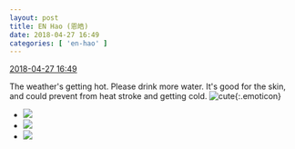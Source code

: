 ```yaml
---
layout: post
title: EN Hao (恩皓)
date: 2018-04-27 16:49
categories: [ 'en-hao' ]
---
```


<div class="weibo-info">
  <a href="https://weibo.com/6346318257/Ge2rDBrvC">2018-04-27 16:49</a>
</div>

The weather's getting hot. Please drink more water. It's good for the skin, and could prevent from heat stroke and getting cold. ![cute](https://img.t.sinajs.cn/t4/appstyle/expression/ext/normal/09/2018new_keai_org.png){:.emoticon}

<!-- more -->

<ul class="weibo-pic-list-1">
  <li class="weibo-pic">
    <a href="http://wx1.sinaimg.cn/mw690/006VuvhTgy1fqrb7yccpuj30qo140ag6.jpg"><img src="http://wx1.sinaimg.cn/thumb150/006VuvhTgy1fqrb7yccpuj30qo140ag6.jpg"/></a>
  </li>
  <li class="weibo-pic">
    <a href="http://wx1.sinaimg.cn/mw690/006VuvhTgy1fqrb8b1t99j32ud3ifnpk.jpg"><img src="http://wx1.sinaimg.cn/thumb150/006VuvhTgy1fqrb8b1t99j32ud3ifnpk.jpg"/></a>
  </li>
  <li class="weibo-pic">
    <a href="http://wx2.sinaimg.cn/mw690/006VuvhTgy1fqrb8dthfmj30qo1407ag.jpg"><img src="http://wx2.sinaimg.cn/thumb150/006VuvhTgy1fqrb8dthfmj30qo1407ag.jpg"/></a>
  </li>
</ul>
